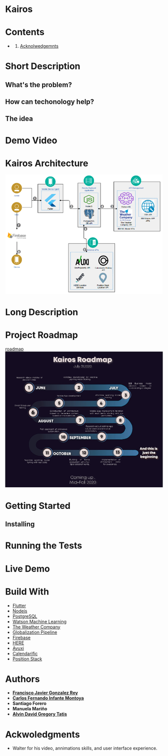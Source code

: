 # Kairos


# Contents
* 1. [Acknolwedgemnts](#ackwoledgments")

# Short Description
## What's the problem?
## How can techonology help?
## The idea

# Demo Video

# Kairos Architecture
![Architecture](/Images/Architecture_Kairos.png)
# Long Description


# Project Roadmap
[roadmap](road-map.md)
![RoadMap](/Images/RoadMap_Kairos.jpg)

# Getting Started
## Installing

# Running the Tests

# Live Demo

# Build With

* [Flutter](https://flutter.dev/)
* [Nodejs](https://nodejs.org/en/)
* [PostgreSQL](https://www.ibm.com/cloud/databases-for-postgresql)
* [Watson Machine Learning](https://www.ibm.com/cloud/machine-learning#:~:text=Deploy%20and%20run%20AI%20models,at%20scale%20across%20any%20cloud.)
* [The Weather Company](https://www.ibm.com/weather)
* [Globalization Pipeline](https://www.ibm.com/cloud/globalization-pipeline)
* [Firebase](https://firebase.google.com/)
* [HERE](https://www.here.com/)
* [Avuxi](https://www.avuxi.com/)
* [Calendarific](https://calendarific.com/)
* [Position Stack](https://positionstack.com/)
 

# Authors

* [**Francisco Javier Gonzalez Rey**](https://www.linkedin.com/in/franciscogonzalez17/)
* [**Carlos Fernando Infante Montoya**](https://www.linkedin.com/in/carlosinfante98/)
* **Santiago Forero**
* **Manuela Mariño**
* [**Alvin David Gregory Tatis**](https://www.linkedin.com/in/alvin-david-gregory-tatis-484052199/)

<a name="ackwoledgments"></a>
# Ackwoledgments

* Walter for his video, annimations skills, and user interface experience.


